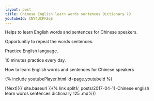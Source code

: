 ```yaml
---
layout: post
title: Chinese English learn words sentences Dictionary 79 
youtubeId: CNY4UCPF2qE
---
```

 
 
Helps to learn English words and sentences for Chinese speakers.

Opportunitiy to repeat the words sentences. 

Practice English language. 
 
10 minutes practice every day. 
 
How to learn English words and sentences for Chinese speakers 
 
{% include youtubePlayer.html id=page.youtubeId %}
 
 
[Next]({{ site.baseurl }}{% link  split1/_posts/2017-04-11-Chinese english learn words sentences dictionary 125 .md%})
 
